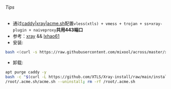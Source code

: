 ###### Tips
* 通过[caddy](https://github.com/caddyserver/caddy/releases)|[xray](https://github.com/XTLS/Xray-core/releases)|[acme.sh](https://github.com/acmesh-official/acme.sh)配置`vless(xtls) + vmess + trojan + ss+xray-plugin + naiveproxy`**共用443端口**  
* 参考：[xray](https://github.com/XTLS/Xray-examples)  &&  [lxhao61](https://github.com/lxhao61/integrated-examples)
* 安装:
```bash
bash <(curl -s https://raw.githubusercontent.com/mixool/across/master/xray/xray_whatever_uuid.sh) my.domain.com
```
* 卸载:
```bash
apt purge caddy -y
bash -c "$(curl -L https://github.com/XTLS/Xray-install/raw/main/install-release.sh)" @ remove --purge
/root/.acme.sh/acme.sh --uninstall; rm -rf /root/.acme.sh
```

